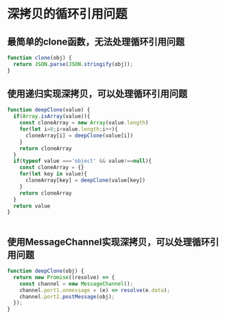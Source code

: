 <!--
 * @Author: jiangmengxia jiangmengxia@qq.com
 * @Date: 2024-08-25 18:30:54
 * @LastEditors: jiangmengxia jiangmengxia@nnuo.com
 * @LastEditTime: 2024-08-26 10:12:23
 * @FilePath: \jiangmengxia.github.io\interview-highlights\deep-copy.md
 * @Description: Description
-->

# 深拷贝的循环引用问题

## 最简单的clone函数，无法处理循环引用问题

```js
function clone(obj) {
  return JSON.parse(JSON.stringify(obj));
}
```

## 使用递归实现深拷贝，可以处理循环引用问题

```js
function deepClone(value) {
  if(Array.isArray(value)){
    const cloneArray = new Array(value.length)
    for(let i=0;i<value.length;i++){
      cloneArray[i] = deepClone(value[i])
    }
    return cloneArray
  }
  if(typeof value ==='object' && value!==null){
    const cloneArray = {}
    for(let key in value){
      cloneArray[key] = deepClone(value[key])
    }
    return cloneArray
  }
  return value
}
 
```

## 使用MessageChannel实现深拷贝，可以处理循环引用问题

```js
function deepClone(obj) {
  return new Promise((resolve) => {
    const channel = new MessageChannel();
    channel.port1.onmessage = (e) => resolve(e.data);
    channel.port2.postMessage(obj);
  });
}
```

